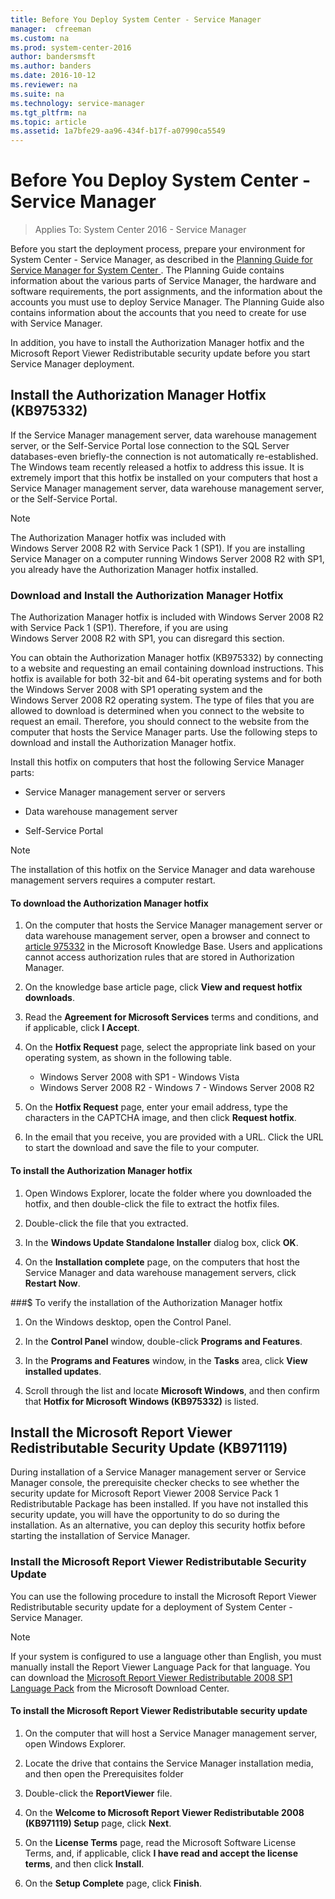 ```yaml
---
title: Before You Deploy System Center - Service Manager
manager:  cfreeman
ms.custom: na
ms.prod: system-center-2016
author: bandersmsft
ms.author: banders
ms.date: 2016-10-12
ms.reviewer: na
ms.suite: na
ms.technology: service-manager
ms.tgt_pltfrm: na
ms.topic: article
ms.assetid: 1a7bfe29-aa96-434f-b17f-a07990ca5549
---
```


# Before You Deploy System Center - Service Manager

>Applies To: System Center 2016 - Service Manager

Before you start the deployment process, prepare your environment for System Center - Service Manager, as described in the [Planning Guide for Service Manager for System Center ](http://go.microsoft.com/fwlink/p/?LinkID=209672). The Planning Guide contains information about the various parts of Service Manager, the hardware and software requirements, the port assignments, and the information about the accounts you must use to deploy Service Manager. The Planning Guide also contains information about the accounts that you need to create for use with Service Manager.  

 In addition, you have to install the Authorization Manager hotfix and the Microsoft Report Viewer Redistributable security update before you start Service Manager deployment.  

## Install the Authorization Manager Hotfix \(KB975332\)  
 If the Service Manager management server, data warehouse management server, or the Self-Service Portal lose connection to the SQL&nbsp;Server databases-even briefly-the connection is not automatically re\-established. The Windows team recently released a hotfix to address this issue. It is extremely import that this hotfix be installed on your computers that host a Service Manager management server, data warehouse management server, or the Self-Service Portal.  

> [!NOTE]  
>  The Authorization Manager hotfix was included with Windows&nbsp;Server&nbsp;2008&nbsp;R2 with Service Pack&nbsp;1 \(SP1\). If you are installing Service Manager on a computer running Windows&nbsp;Server&nbsp;2008&nbsp;R2 with SP1, you already have the Authorization Manager hotfix installed.  

### Download and Install the Authorization Manager Hotfix

The Authorization Manager hotfix is included with Windows&nbsp;Server&nbsp;2008&nbsp;R2 with Service Pack&nbsp;1 \(SP1\). Therefore, if you are using Windows&nbsp;Server&nbsp;2008&nbsp;R2 with SP1, you can disregard this section.  

 You can obtain the Authorization Manager hotfix \(KB975332\) by connecting to a website and requesting an email containing download instructions. This hotfix is available for both 32\-bit and 64\-bit operating systems and for both the Windows&nbsp;Server&nbsp;2008 with SP1 operating system and the Windows&nbsp;Server&nbsp;2008&nbsp;R2 operating system. The type of files that you are allowed to download is determined when you connect to the website to request an email. Therefore, you should connect to the website from the computer that hosts the Service Manager parts. Use the following steps to download and install the Authorization Manager hotfix.  

 Install this hotfix on computers that host the following Service Manager parts:  

-   Service Manager management server or servers  

-   Data warehouse management server  

-   Self-Service Portal  

> [!NOTE]  
>  The installation of this hotfix on the Service Manager and data warehouse management servers requires a computer restart.  

#### To download the Authorization Manager hotfix  

1.  On the computer that hosts the Service Manager management server or data warehouse management server,  open a browser and connect to [article 975332](http://go.microsoft.com/fwlink/p/?LinkID=183635) in the Microsoft Knowledge Base. Users and applications cannot access authorization rules that are stored in Authorization Manager.  

2.  On the knowledge base article page, click **View and request hotfix downloads**.  

3.  Read the **Agreement for Microsoft Services** terms and conditions, and if applicable, click **I Accept**.  

4.  On the **Hotfix Request** page, select the appropriate link based on your operating system, as shown in the following table.  

    - Windows Server&nbsp;2008 with SP1 - Windows Vista  
    - Windows Server 2008 R2 - Windows 7 - Windows Server 2008 R2  

5.  On the **Hotfix Request** page, enter your email address, type the characters in the CAPTCHA image, and then click **Request hotfix**.  

6.  In the email that you receive, you are provided with a URL. Click the URL to start the download and save the file to your computer.  

#### To install the Authorization Manager hotfix  

1.  Open Windows Explorer, locate the folder where you downloaded the hotfix, and then double\-click the file to extract the hotfix files.  

2.  Double\-click the file that you extracted.  

3.  In the **Windows Update Standalone Installer** dialog box, click **OK**.  

4.  On the **Installation complete** page, on the computers that host the Service Manager and data warehouse management servers, click **Restart Now**.  

###$ To verify the installation of the Authorization Manager hotfix  

1.  On the Windows desktop, open the Control Panel.  

2.  In the **Control Panel** window, double\-click **Programs and Features**.  

3.  In the **Programs and Features** window, in the **Tasks** area, click **View installed updates**.  

4.  Scroll through the list and locate **Microsoft Windows**, and then confirm that **Hotfix for Microsoft Windows \(KB975332\)** is listed.

## Install the Microsoft Report Viewer Redistributable Security Update \(KB971119\)  
 During installation of a Service Manager management server or Service Manager console, the prerequisite checker checks to see whether the security update for Microsoft Report Viewer&nbsp;2008 Service Pack&nbsp;1 Redistributable Package has been installed. If you have not installed this security update, you will have the opportunity to do so during the installation. As an alternative, you can deploy this security hotfix before starting the installation of Service Manager.  

### Install the Microsoft Report Viewer Redistributable Security Update

You can use the following procedure to install the Microsoft Report Viewer Redistributable security update for a deployment of System Center - Service Manager.  

> [!NOTE]  
>  If your system is configured to use a language other than English, you must manually install the Report Viewer Language Pack for that language. You can download the [Microsoft Report Viewer Redistributable 2008 SP1 Language Pack](http://go.microsoft.com/fwlink/p/?LinkID=191491) from the Microsoft Download Center.  

#### To install the Microsoft Report Viewer Redistributable security update  

1.  On the computer that will host a Service Manager management server, open Windows Explorer.  

2.  Locate the drive that contains the Service Manager installation media, and then open the Prerequisites folder  

3.  Double\-click the **ReportViewer** file.  

4.  On the **Welcome to Microsoft Report Viewer Redistributable 2008 \(KB971119\) Setup** page, click **Next**.  

5.  On the **License Terms** page, read the Microsoft Software License Terms, and, if applicable, click **I have read and accept the license terms**, and then click **Install**.  

6.  On the **Setup Complete** page, click **Finish**.
